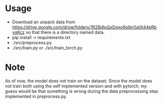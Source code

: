 # Usage
 - Download an unpack data from
   https://drive.google.com/drive/folders/1R2BdIpQxDqxo6pIbr0ajlX44eRbvqKcz
   so that there is a directory named data.
 - pip install -r requirements.txt
 - ./src/preprocess.py
 - ./src/train.py or ./src/train\_torch.py

# Note
As of now, the model does not train on the dataset.
Since the model does not train both using the self implemented version and with
pytorch, my guess would be that something is wrong during the data preprocessing
step implemented in preprocess.py.

